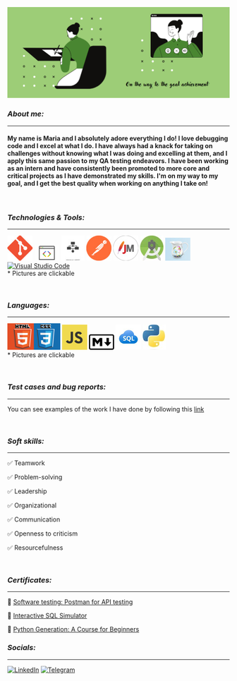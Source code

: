 ![Header](https://github.com/mari-bratkouskaya/mari-bratkouskaya/blob/main/header/IMG.png)

### ___About me:___
---
 #### My name is Maria and I absolutely adore everything I do! I love debugging code and I excel at what I do. I have always had a knack for taking on challenges without knowing what I was doing and excelling at them, and I apply this same passion to my QA testing endeavors. I have been working as an intern and have consistently been promoted to more core and critical projects as I have demonstrated my skills. I'm on my way to my goal, and I get the best quality when working on anything I take on!
<br/>

### ___Technologies & Tools:___
---
[![Git](https://github.com/mari-bratkouskaya/mari-bratkouskaya/blob/main/tech_tools/Git.jpg)](https://github.com/mari-bratkouskaya/Terminal-GIT)
[![Dev Tools](https://github.com/mari-bratkouskaya/mari-bratkouskaya/blob/main/tech_tools/Devtools.jpg)](https://github.com/mari-bratkouskaya/DevTools)
[![Webservices](https://github.com/mari-bratkouskaya/mari-bratkouskaya/blob/main/tech_tools/Webservice.jpg)](https://github.com/mari-bratkouskaya/Webservices)
[![Postman](https://github.com/mari-bratkouskaya/mari-bratkouskaya/blob/main/tech_tools/Postman.jpg)](https://github.com/mari-bratkouskaya/Postman)
[![Jmeter](https://github.com/mari-bratkouskaya/mari-bratkouskaya/blob/main/tech_tools/Jmeter.jpg)](https://github.com/mari-bratkouskaya/JMeter) 
[![Android Studio](https://github.com/mari-bratkouskaya/mari-bratkouskaya/blob/main/tech_tools/Android%20Studio.jpg)](https://github.com/mari-bratkouskaya/Android-Studio)
[![Charles](https://github.com/mari-bratkouskaya/mari-bratkouskaya/blob/main/tech_tools/charles.jpg)](https://github.com/mari-bratkouskaya/Charles) 
[![Visual Studio Code](https://github.com/mari-bratkouskayamari-bratkouskaya/blob/main/tech_tools/VSC.jpg)](https://github.com/mari-bratkouskaya)
<br/>
\* Pictures are clickable

<br/>

### ___Languages:___
---
[![HTML & CSS](https://github.com/mari-bratkouskaya/mari-bratkouskaya/blob/main/tech_tools/HTML%26CSS.jpg)](https://mari-bratkouskaya.github.io/)
[![Java Script](https://github.com/mari-bratkouskaya/mari-bratkouskaya/blob/main/tech_tools/JS.jpg)](https://github.com/mari-bratkouskaya/Java-Script) 
[![Markdown](https://github.com/mari-bratkouskaya/mari-bratkouskaya/blob/main/tech_tools/Markdown.jpg)](https://github.com/mari-bratkouskaya/mari-bratkouskaya)
[![SQL](https://github.com/mari-bratkouskaya/mari-bratkouskaya/blob/main/tech_tools/SQL.jpg)](https://github.com/mari-bratkouskaya/SQL)
[![Python](https://github.com/mari-bratkouskaya/mari-bratkouskaya/blob/main/tech_tools/Python.jpg)](https://github.com/mari-bratkouskaya/Python)
<br/>
\* Pictures are clickable

<br/>

### ___Test cases and bug reports:___
---
 You can see examples of the work I have done by following this [link](https://drive.google.com/drive/folders/19g-qAbLgrDJDzBJThh2YFXBgeesNfNs3?usp=share_link)

<br/>

### ___Soft skills:___
---
:white_check_mark: Teamwork

:white_check_mark: Problem-solving

:white_check_mark: Leadership

:white_check_mark: Organizational

:white_check_mark: Communication

:white_check_mark: Openness to criticism

:white_check_mark: Resourcefulness

<br/>

### ___Certificates:___
---
:open_file_folder: [Software testing: Postman for API testing](https://stepik.org/cert/1788419)

:open_file_folder: [Interactive SQL Simulator](https://stepik.org/cert/1758649)

:open_file_folder: [Python Generation: A Course for Beginners](https://stepik.org/cert/1897589)
### ___Socials:___
---

[![LinkedIn](https://img.shields.io/badge/-LinkedIn-9dcd77?style=for-the-badge&logo=linkedin&logoColor=007BB6)](https://www.linkedin.com/in/mari-bratkouskaya/) 
[![Telegram](https://img.shields.io/badge/-Telegram-9dcd77?style=for-the-badge&logo=telegram&logoColor=27A0D9)](https://t.me/mari_bratkouskaya) 
<!--[![Stepik](https://yt3.googleusercontent.com/ytc/AMLnZu8a9GmmqiZxU-NZvnhPTOMs4yKItRfrl_Of50ptpw=s900-c-k-c0x00ffffff-no-rj)](https://stepik.org/users/551159152?auth=login) -->

